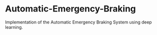 # Automatic-Emergency-Braking
Implementation of the Automatic Emergency Braking System using deep learning.

